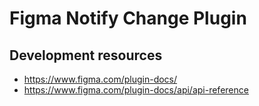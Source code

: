 # Figma Notify Change Plugin

## Development resources

- https://www.figma.com/plugin-docs/
- https://www.figma.com/plugin-docs/api/api-reference
